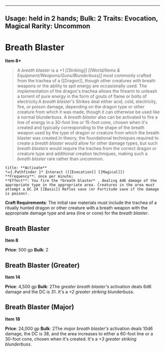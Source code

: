 
---
Usage: held in 2 hands;
Bulk: 2
Traits: Evocation, Magical
Rarity: Uncommon
---

# Breath Blaster

**Item 8+**

> A *breath blaster* is a *+1 [[Striking]] [[World/Items & Equipment/Weapons/Guns/Blunderbuss]]* most commonly crafted from the trachea of a [[Dragon]], though other creatures with breath weapons or the ability to spit energy are occasionally used. The implementation of the dragon's trachea allows the firearm to unleash a torrent of pure energy in the form of gouts of flame or bolts of electricity.A *breath blaster's* Strikes deal either acid, cold, electricity, fire, or poison damage, depending on the dragon type or other creature from which it was made, though it can otherwise be used like a normal blunderbuss. A *breath blaster* also can be activated to fire a line of energy in a 30-foot line or 15-foot cone, chosen when it's created and typically corresponding to the shape of the breath weapon used by the type of dragon or creature from which the breath blaster was created.In theory, the foundational techniques required to create a *breath blaster* would allow for other damage types, but such *breath blasters* would require the trachea from the correct dragon or creature type and additional creation techniques, making such a *breath blaster* rare rather than uncommon.

```ad-embed-ability
title: **Activate**
*⬺{.Pathfinder }* Interact ([[Evocation]] [[Magical]]) 
**Frequency**: once per minute;
**Effect**: You fire the *breath blaster* , dealing 4d6 damage of the appropriate type in the appropriate area. Creatures in the area must attempt a DC 24 [[Basic]] Reflex save (or Fortitude save if the damage is poison).

```

**Craft Requirements**: The initial raw materials must include the trachea of a ritually hunted dragon or other creature with a breath weapon with the appropriate damage type and area (line or cone) for the *breath blaster*.

## Breath Blaster

**Item 8**

**Price**: 500 gp
**Bulk**: 2

## Breath Blaster (Greater)

**Item 14**

**Price**: 4,500 gp
**Bulk**: 2The *greater breath blaster's* activation deals 6d6 damage and the DC is 31. It's a *+2 greater striking* blunderbuss.

## Breath Blaster (Major)

**Item 18**

**Price**: 24,000 gp
**Bulk**: 2The *major breath blaster's* activation deals 10d6 damage, the DC is 38, and the area increases to either a 60-foot line or a 30-foot cone, chosen when it's created. It's a *+3 greater striking blunderbuss*.
